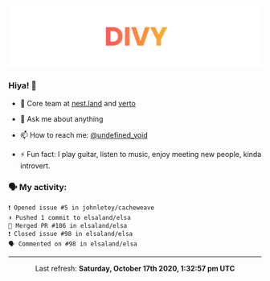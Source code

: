 
![](https://github.com/divy-work/divy-work/raw/master/assets/divy.png)

### Hiya! 👋

- 🔭 Core team at [nest.land](https://github.com/nestdotland/nest.land) and [verto](https://github.com/useverto/verto)

- 💬 Ask me about anything

- 📫 How to reach me: [@undefined_void](https://instagram.com/divy.exe)

- ⚡ Fun fact: I play guitar, listen to music, enjoy meeting new people, kinda introvert.

### 🗣 My activity:

```
❗️ Opened issue #5 in johnletey/cacheweave
⬆️ Pushed 1 commit to elsaland/elsa
🎉 Merged PR #106 in elsaland/elsa
❗️ Closed issue #98 in elsaland/elsa
🗣 Commented on #98 in elsaland/elsa
```

------------
<p align="center">Last refresh: <b>Saturday, October 17th 2020, 1:32:57 pm UTC</b></p>
